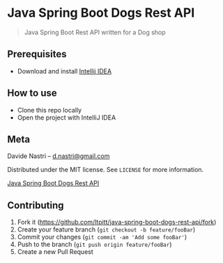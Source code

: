 # Java Spring Boot Dogs Rest API
> Java Spring Boot Rest API written for a Dog shop

## Prerequisites

- Download and install [Intellij IDEA](https://www.jetbrains.com/idea/download)

## How to use

- Clone this repo locally
- Open the project with IntelliJ IDEA

## Meta

Davide Nastri – d.nastri@gmail.com

Distributed under the MIT license. See ``LICENSE`` for more information.

[Java Spring Boot Dogs Rest API](https://github.com/ltpitt/java-spring-boot-dogs-rest-api)

## Contributing

1. Fork it (<https://github.com/ltpitt/java-spring-boot-dogs-rest-api/fork>)
2. Create your feature branch (`git checkout -b feature/fooBar`)
3. Commit your changes (`git commit -am 'Add some fooBar'`)
4. Push to the branch (`git push origin feature/fooBar`)
5. Create a new Pull Request
